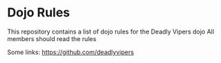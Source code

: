 Dojo Rules
==========

This repository contains a list of dojo rules for the Deadly Vipers dojo
All members should read the rules


Some links: https://github.com/deadlyvipers